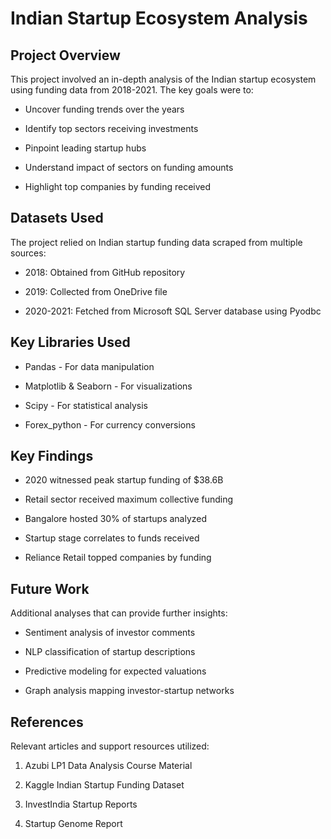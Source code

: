 # Indian Startup Ecosystem Analysis
 
## Project Overview

This project involved an in-depth analysis of the Indian startup ecosystem using funding data from 2018-2021. The key goals were to:
 
- Uncover funding trends over the years

- Identify top sectors receiving investments 

- Pinpoint leading startup hubs  

- Understand impact of sectors on funding amounts

- Highlight top companies by funding received
 
## Datasets Used

The project relied on Indian startup funding data scraped from multiple sources:
 
- 2018: Obtained from GitHub repository

- 2019: Collected from OneDrive file

- 2020-2021: Fetched from Microsoft SQL Server database using Pyodbc
 
## Key Libraries Used

- Pandas - For data manipulation

- Matplotlib & Seaborn - For visualizations  

- Scipy - For statistical analysis

- Forex_python - For currency conversions
 
## Key Findings

- 2020 witnessed peak startup funding of $38.6B 

- Retail sector received maximum collective funding  

- Bangalore hosted 30% of startups analyzed 

- Startup stage correlates to funds received

- Reliance Retail topped companies by funding
 
## Future Work

Additional analyses that can provide further insights:
 
- Sentiment analysis of investor comments

- NLP classification of startup descriptions 

- Predictive modeling for expected valuations

- Graph analysis mapping investor-startup networks
 
## References

Relevant articles and support resources utilized:
 
1. Azubi LP1 Data Analysis Course Material

2. Kaggle Indian Startup Funding Dataset

3. InvestIndia Startup Reports

4. Startup Genome Report
 
